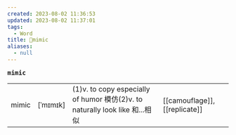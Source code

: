 ```yaml
---
created: 2023-08-02 11:36:53
updated: 2023-08-02 11:37:01
tags:
  - Word
title: 📖mimic
aliases:
  - null
---
```


<pre><strong>mimic</strong></pre>
|   |   |   |   |
|---|---|---|---|
|mimic|[ˈmɪmɪk]|(1)v. to copy especially of humor 模仿(2)v. to naturally look like 和...相似|[[camouflage]], [[replicate]]|